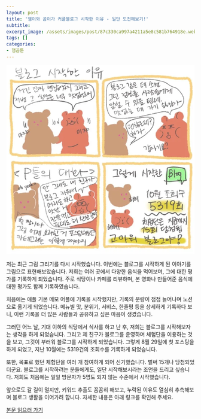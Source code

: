 ```yaml
---
layout: post
title: '햄이와 곰이가 커플블로그 시작한 이유 - 일단 도전해보기!'
subtitle: 
excerpt_image: /assets/images/post/87c330ca997a4211a5e8c581b764918e.webp
tags: []
categories: 
- 햄곰툰
---
```


![메인 이미지](/assets/images/post/87c330ca997a4211a5e8c581b764918e.webp)

저는 최근 그림 그리기를 다시 시작했습니다. 이번에는 블로그를 시작하게 된 이야기를 그림으로 표현해보았습니다. 저희는 여러 곳에서 다양한 음식을 먹어보며, 그에 대한 평가를 기록하게 되었습니다. 주로 식당이나 카페를 리뷰하며, 본 영화나 만들어준 음식에 대한 평가도 함께 기록하였습니다. 

처음에는 애플 기본 메모 어플에 기록을 시작했지만, 기록의 분량이 점점 늘어나며 노션으로 옮기게 되었습니다. 메뉴별 맛, 분위기, 서비스, 한줄평 등을 상세하게 기록하다 보니, 이런 기록을 더 많은 사람들과 공유하고 싶은 마음이 생겼습니다.

그러던 어느 날, 기대 이하의 식당에서 식사를 하고 난 후, 저희는 블로그를 시작해보자는 생각을 하게 되었습니다. 그리고 제 친구가 블로그를 운영하며 체험단을 이용하는 것을 보고, 그것이 부러워 블로그를 시작하게 되었습니다. 그렇게 8월 29일에 첫 포스팅을 하게 되었고, 지난 10월에는 5319건의 조회수를 기록하게 되었습니다.

또한, 목표로 했던 체험단을 여러 개 참여하게 되어 신기했습니다. 벌써 15개나 당첨되었더군요. 블로그를 시작하려는 분들에게도, 일단 시작해보시라는 조언을 드리고 싶습니다. 저희도 처음에는 일일 방문자가 5명도 되지 않는 수준에서 시작했습니다. 

앞으로도 갈 길이 멀지만, 키워드 추출도 꼼꼼히 해보고, 누락된 이유도 열심히 추측해보며 블로그 생활을 이어가려 합니다. 자세한 내용은 아래 링크를 확인해 주세요.

[본문 읽으러 가기](https://m.blog.naver.com/ham_eaten_jellybear/223265750376)
